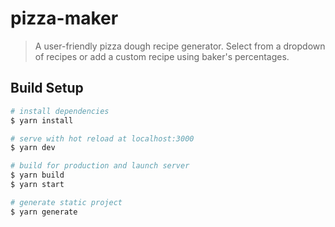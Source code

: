 # pizza-maker

> A user-friendly pizza dough recipe generator. Select from a dropdown of recipes or add a custom recipe using baker's percentages.

## Build Setup

``` bash
# install dependencies
$ yarn install

# serve with hot reload at localhost:3000
$ yarn dev

# build for production and launch server
$ yarn build
$ yarn start

# generate static project
$ yarn generate
```

